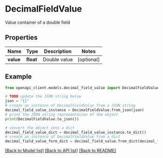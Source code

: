 # DecimalFieldValue

Value container of a double field

## Properties

Name | Type | Description | Notes
------------ | ------------- | ------------- | -------------
**value** | **float** | Double value | [optional] 

## Example

```python
from openapi_client.models.decimal_field_value import DecimalFieldValue

# TODO update the JSON string below
json = "{}"
# create an instance of DecimalFieldValue from a JSON string
decimal_field_value_instance = DecimalFieldValue.from_json(json)
# print the JSON string representation of the object
print(DecimalFieldValue.to_json())

# convert the object into a dict
decimal_field_value_dict = decimal_field_value_instance.to_dict()
# create an instance of DecimalFieldValue from a dict
decimal_field_value_form_dict = decimal_field_value.from_dict(decimal_field_value_dict)
```
[[Back to Model list]](../README.md#documentation-for-models) [[Back to API list]](../README.md#documentation-for-api-endpoints) [[Back to README]](../README.md)


